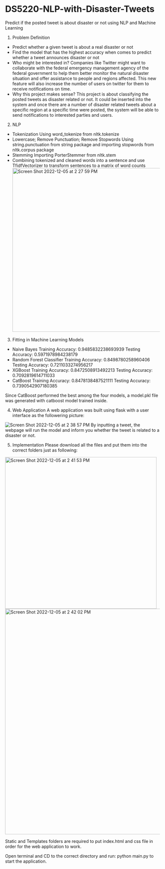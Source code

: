# DS5220-NLP-with-Disaster-Tweets

Predict if the posted tweet is about disaster or not using NLP and Machine Learning

1. Problem Definition

* Predict whether a given tweet is about a real disaster or not 
* Find the model that has the highest accuracy when comes to predict whether a tweet announces disaster or not
* Who might be interested in?
Companies like Twitter might want to collaborate with the federal emergency management agency of the federal government to help them better monitor the natural disaster situation and offer assistance to people and regions affected. This new feature will also increase the number of users on twitter for them to receive notifications on time. 
* Why this project makes sense?
This project is about classifying the posted tweets as disaster related or not. It could be inserted into the system and once there are a number of disaster related tweets about a specific region at a specific time were posted, the system will be able to send notifications to interested parties and users. 

2. NLP
* Tokenization
    Using word_tokenize from nltk.tokenize
* Lowercase; Remove Punctuation; Remove Stopwords
    Using string.punctuation from string package and importing stopwords from nltk.corpus package
* Stemming
    Importing PorterStemmer from nltk.stem
* Combining tokenized and cleaned words into a sentence and use TfidfVectorizer to transform sentences to a matrix of word counts 
    <img width="532" alt="Screen Shot 2022-12-05 at 2 27 59 PM" src="https://user-images.githubusercontent.com/70445052/205756500-84f30a22-2d14-4e7b-8524-53253f4fb611.png">

3. Fitting in Machine Learning Models
* Naive Bayes
Training Accuracy: 0.9485832238693939
Testing Accuracy: 0.5971978984238179
* Random Forest Classifier
Training Accuracy: 0.8498780258960406
Testing Accuracy: 0.7211033274956217
* XGBoost
Training Accuracy: 0.8472508913492213
Testing Accuracy: 0.7092819614711033
* CatBoost
Training Accuracy: 0.8478138487521111
Testing Accuracy: 0.7390542907180385

Since CatBoost performed the best among the four models, a model.pkl file was generated with catboost model trained inside. 

4. Web Application
A web application was built using flask with a user interface as the followering picture:

![Screen Shot 2022-12-05 at 2 38 57 PM](https://user-images.githubusercontent.com/70445052/205758080-191a7cd7-4a38-4419-99d6-00b9470edaa6.png)
By inputting a tweet, the webpage will run the model and inform you whether the tweet is related to a disaster or not.

5. Implementation
Please download all the files and put them into the correct folders just as following:
<img width="493" alt="Screen Shot 2022-12-05 at 2 41 53 PM" src="https://user-images.githubusercontent.com/70445052/205758566-5b6c1629-e671-49b3-89de-c83b39766dcd.png">
<img width="733" alt="Screen Shot 2022-12-05 at 2 42 02 PM" src="https://user-images.githubusercontent.com/70445052/205758592-cde96619-13e9-4cd0-9f9c-07aa49982137.png">

Static and Templates folders are required to put index.html and css file in order for the web application to work. 

Open terminal and CD to the correct directory and run: python main.py to start the application.
